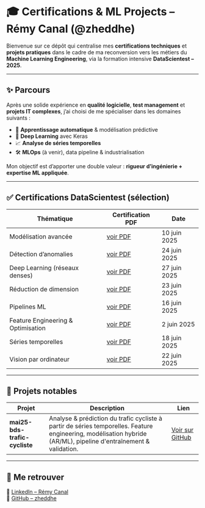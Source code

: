 # 🎓 Certifications & ML Projects – Rémy Canal (@zheddhe)

Bienvenue sur ce dépôt qui centralise mes **certifications techniques** et **projets pratiques** dans le cadre de ma reconversion vers les métiers du **Machine Learning Engineering**, via la formation intensive **DataScientest – 2025**.

---

## ✨ Parcours

Après une solide expérience en **qualité logicielle**, **test management** et **projets IT complexes**, j’ai choisi de me spécialiser dans les domaines suivants :
- 🧠 **Apprentissage automatique** & modélisation prédictive
- 🔬 **Deep Learning** avec Keras
- 📈 **Analyse de séries temporelles**
- 🛠 **MLOps** (à venir), data pipeline & industrialisation

Mon objectif est d’apporter une double valeur : **rigueur d’ingénierie + expertise ML appliquée**.

---

## ✅ Certifications DataScientest (sélection)

| Thématique                           | Certification PDF                                                               | Date          |
|-------------------------------------|----------------------------------------------------------------------------------|---------------|
| Modélisation avancée | [voir PDF](./certification_datascientest/2025-06-10_advanced_classification_with_scikit_learn.pdf) | 10 juin 2025 |
| Détection d’anomalies | [voir PDF](./certification_datascientest/2025-06-24_anomaly_detection.pdf) | 24 juin 2025 |
| Deep Learning (réseaux denses) | [voir PDF](./certification_datascientest/2025-06-27_dense_neural_networks_with_keras.pdf) | 27 juin 2025 |
| Réduction de dimension | [voir PDF](./certification_datascientest/2025-06-23_dimensionality_reduction_with_scikit_learn.pdf) | 23 juin 2025 |
| Pipelines ML | [voir PDF](./certification_datascientest/2025-06-16_pipeline.pdf) | 16 juin 2025 |
| Feature Engineering & Optimisation | [voir PDF](./certification_datascientest/2025-06-02_feature_engineering_and_optimisation.pdf) | 2 juin 2025 |
| Séries temporelles | [voir PDF](./certification_datascientest/2025-06-18_time_series_analysis_with_python.pdf) | 18 juin 2025 |
| Vision par ordinateur | [voir PDF](./certification_datascientest/2025-06-22_computer_vision_with_opencv.pdf) | 22 juin 2025 |

---


## 📁 Projets notables

| Projet | Description | Lien |
|--------|-------------|------|
| **mai25-bds-trafic-cycliste** | Analyse & prédiction du trafic cycliste à partir de séries temporelles. Feature engineering, modélisation hybride (AR/ML), pipeline d'entraînement & validation. | [Voir sur GitHub](https://github.com/zheddhe/mai25-bds-trafic-cycliste) |


---

## 🔗 Me retrouver

📇 [LinkedIn – Rémy Canal](https://www.linkedin.com/in/remycanal/)  
💼 [GitHub – zheddhe](https://github.com/zheddhe)
